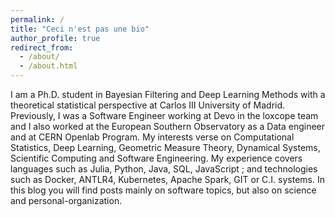 ```yaml
---
permalink: /
title: "Ceci n'est pas une bio"
author_profile: true
redirect_from: 
  - /about/
  - /about.html
---
```


I am a Ph.D. student in Bayesian Filtering and Deep Learning Methods with a theoretical statistical perspective at Carlos III University of Madrid. Previously, I was a Software Engineer working at Devo in the loxcope team and I also worked at the European Southern Observatory as a Data engineer and at CERN Openlab Program.
My interests verse on Computational Statistics, Deep Learning, Geometric Measure Theory, Dynamical Systems, Scientific Computing and Software Engineering. My experience covers languages such as Julia, Python, Java, SQL, JavaScript ; and technologies such as Docker, ANTLR4, Kubernetes, Apache Spark, GIT or C.I. systems.
In this blog you will find posts mainly on software topics, but also on science and personal-organization.